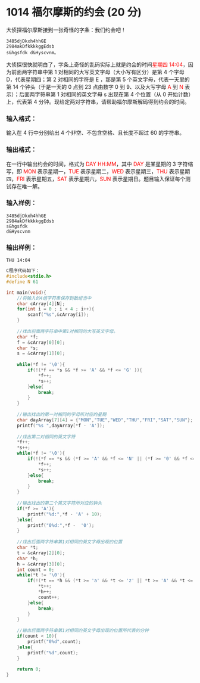 # 1014 福尔摩斯的约会 (20 分)
大侦探福尔摩斯接到一张奇怪的字条：我们约会吧！ 
```
3485djDkxh4hhGE 
2984akDfkkkkggEdsb 
s&hgsfdk d&Hyscvnm。
```
大侦探很快就明白了，字条上奇怪的乱码实际上就是约会的时间<font color = "red">星期四 14:04</font>，因为前面两字符串中第 1 对相同的大写英文字母（大小写有区分）是第 4 个字母 D，代表星期四；第 2 对相同的字符是 E ，那是第 5 个英文字母，代表一天里的第 14 个钟头（于是一天的 0 点到 23 点由数字 0 到 9、以及大写字母<font color = "red"> A</font> 到<font color = "red"> N </font>表示）；后面两字符串第 1 对相同的英文字母 s 出现在第 4 个位置（从 0 开始计数）上，代表第 4 分钟。现给定两对字符串，请帮助福尔摩斯解码得到约会的时间。
### 输入格式：
输入在 4 行中分别给出 4 个非空、不包含空格、且长度不超过 60 的字符串。
### 输出格式：
在一行中输出约会的时间，格式为 <font color = "red">DAY HH:MM</font>，其中 <font color = "red">DAY</font> 是某星期的 3 字符缩写，即 <font color = "red">MON</font> 表示星期一，<font color = "red">TUE</font> 表示星期二，<font color = "red">WED</font> 表示星期三，<font color = "red">THU</font> 表示星期四，<font color = "red">FRI</font> 表示星期五，<font color = "red">SAT</font> 表示星期六，<font color = "red">SUN </font>表示星期日。题目输入保证每个测试存在唯一解。
### 输入样例：
```
3485djDkxh4hhGE 
2984akDfkkkkggEdsb 
s&hgsfdk 
d&Hyscvnm
```
### 输出样例：
```
THU 14:04
```
```c
C程序代码如下：
#include<stdio.h>
#define N 61

int main(void){
    //将输入的4组字符串保存到数组当中 
    char cArray[4][N];
    for(int i = 0 ; i < 4 ; i++){
        scanf("%s",&cArray[i]);
    }
    
    //找出前面两字符串中第1对相同的大写英文字母。 
    char *f;
    f = &cArray[0][0];
    char *s;
    s = &cArray[1][0];
    
    while(*f != '\0'){
        if(!(*f == *s && *f >= 'A' && *f <= 'G' )){
            *f++;
            *s++;
        }else{
            break;
        }
    }
    
    //输出找出的第一对相同的字母所对应的星期 
    char dayArray[7][4] = {"MON","TUE","WED","THU","FRI","SAT","SUN"};
    printf("%s ",dayArray[*f - 'A']);
    
    //找出第二对相同的英文字符 
    *f++;
    *s++;
    while(*f != '\0'){
        if(!(*f == *s && (*f >= 'A' && *f <= 'N' || (*f >= '0' && *f <= '9') ) )){
            *f++;
            *s++;
        }else{
            break;
        }
    }
    
    //输出找出的第二个英文字符所对应的钟头
    if(*f >= 'A'){
        printf("%d:",*f - 'A' + 10);
    }else{
        printf("0%d:",*f -  '0');
    }
    
    //找出后面两字符串第1对相同的英文字母出现的位置 
    char *t;
    t = &cArray[2][0];
    char *h;
    h = &cArray[3][0];
    int count = 0;
    while(*t != '\0'){
        if(!(*t == *h && (*t >= 'a' && *t <= 'z' || *t >= 'A' && *t <= 'Z'))){
            *t++;
            *h++;
            count++;
        }else{
            break;
        }
    }
    
    //输出后面两字符串第1对相同的英文字母出现的位置所代表的分钟 
    if(count < 10){
        printf("0%d",count);
    }else{
        printf("%d",count);
    }
    
    return 0;
} 
```